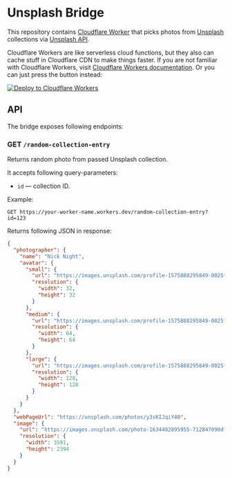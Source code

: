 # Unsplash Bridge

This repository contains [Cloudflare Worker](https://workers.cloudflare.com) that picks photos from [Unsplash](https://unsplash.com) collections via [Unsplash API](https://unsplash.com/developers).

Cloudflare Workers are like serverless cloud functions, but they also can cache stuff in Cloudflare CDN to make things faster. If you are not familiar with Cloudflare Workers, visit [Cloudflare Workers documentation](https://developers.cloudflare.com/workers/). Or you can just press the button instead:

[![Deploy to Cloudflare Workers](https://deploy.workers.cloudflare.com/button)](https://deploy.workers.cloudflare.com/?url=https://github.com/camellia-app/unsplash-bridge)

## API

The bridge exposes following endpoints:

### GET `/random-collection-entry`

Returns random photo from passed Unsplash collection.

It accepts following query-parameters:

- `id` — collection ID.

Example:

```http
GET https://your-worker-name.workers.dev/random-collection-entry?id=123
```

Returns following JSON in response:

```json
{
  "photographer": {
    "name": "Nick Night",
    "avatar": {
      "small": {
        "url": "https://images.unsplash.com/profile-1575888295849-0025f8946dfcimage?ixlib=rb-1.2.1&crop=faces&fit=crop&w=32&h=32",
        "resolution": {
          "width": 32,
          "height": 32
        }
      },
      "medium": {
        "url": "https://images.unsplash.com/profile-1575888295849-0025f8946dfcimage?ixlib=rb-1.2.1&crop=faces&fit=crop&w=64&h=64",
        "resolution": {
          "width": 64,
          "height": 64
        }
      },
      "large": {
        "url": "https://images.unsplash.com/profile-1575888295849-0025f8946dfcimage?ixlib=rb-1.2.1&crop=faces&fit=crop&w=128&h=128",
        "resolution": {
          "width": 128,
          "height": 128
        }
      }
    }
  },
  "webPageUrl": "https://unsplash.com/photos/y3sKIJqiY40",
  "image": {
    "url": "https://images.unsplash.com/photo-1634482895955-712847090dfd?crop=entropy&cs=tinysrgb&fm=jpg&ixid=MnwxNDQwNjN8MHwxfHJhbmRvbXx8fHx8fHx8fDE2NjA4NTA5OTc&ixlib=rb-1.2.1&q=80",
    "resolution": {
      "width": 3591,
      "height": 2394
    }
  }
}
```
